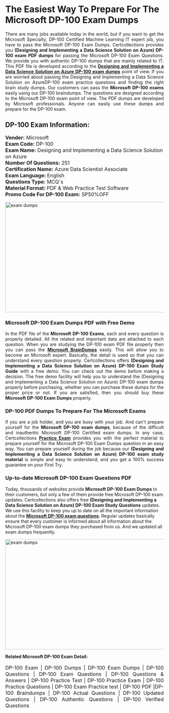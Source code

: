 <h1>The Easiest Way To Prepare For The Microsoft DP-100 Exam Dumps</h1> <p style="text-align:justify">There are many jobs available today in the world, but if you want to get the Microsoft Specialty, DP-100 Certified Machine Learning IT expert job, you have to pass the Microsoft DP-100 Exam Dumps. Certcollections provides you <strong>(Designing and Implementing a Data Science Solution on Azure) DP-100 exam PDF dumps</strong> for passing the Microsoft DP-100 Exam Questions. We provide you with authentic DP-100 dumps that are mainly related to IT. This PDF file is developed according to the <a href="https://www.certsofficial.com/microsoft/dp-100-questions"><strong>Designing and Implementing a Data Science Solution on Azure DP-100 exam dumps</strong></a> point of view. If you are worried about passing the Designing and Implementing a Data Science Solution on AzureDP-100 exam practice questions and finding the right brain study dumps. Our customers can pass the <strong>Microsoft DP-100 exams </strong>easily using our DP-100 braindumps. The questions are designed according to the Microsoft DP-100 exam point of view. The PDF dumps are developed by Microsoft professionals. Anyone can easily use these dumps and prepare for the DP-100 exam.</p> <h2><strong>DP-100 Exam Information:</strong></h2> <p><span style="font-size:16px"><strong>Vender:</strong> Microsoft<br /> <strong>Exam Code:</strong> DP-100<br /> <strong>Exam Name:</strong> Designing and Implementing a Data Science Solution on Azure<br /> <strong>Number Of Questions:</strong> 251<br /> <strong>Certification Name:</strong> Azure Data Scientist Associate<br /> <strong>Exam Language: </strong>English<br /> <strong>Questions Type:</strong> MCQ`s<br /> <strong>Material Format: </strong>PDF & Web Practice Test Software<br /> <strong>Promo Code For DP-100 Exam:</strong> SP50%OFF</span></p> <p><a href="https://www.certsofficial.com/microsoft/dp-100-questions" rel="no-follow"><img alt="exam dumps" src="https://www.certcollections.com/uploads/content/certsofficial.jpg" style="height:350px; width:750px" /></a></p> <h3><strong>Microsoft DP-100 Exam Dumps PDF with Free Demo</strong></h3> <p style="text-align:justify">In the PDF file of the <strong>Microsoft DP-100 Exams</strong>, each and every question is properly detailed. All the related and important data are attached to each question. When you are studying the DP-100 exam PDF file properly then you can pass the <a href="https://www.certsofficial.com/microsoft-dumps"><strong>Microsoft BrainDumps</strong></a> easily. This will allow you to become an Microsoft expert. Basically, the detail is used so that you can understand every question properly. Certcollections offers <strong>(Designing and Implementing a Data Science Solution on Azure) DP-100 Exam Study Guide</strong> with a free demo. You can check out the demo before making a decision. The free demo facility will help you to understand the (Designing and Implementing a Data Science Solution on Azure) DP-100 exam dumps properly before purchasing, whether you can purchase these dumps for the proper price or not. If you are satisfied, then you should buy these <strong>Microsoft DP-100 Exam Dumps</strong> properly.</p> <h3><strong>DP-100 PDF Dumps To Prepare For The Microsoft Exams</strong></h3> <p style="text-align:justify">If you are a job holder, and you are busy with your job. And can't prepare yourself for the <strong>Microsoft DP-100 exam dumps</strong>, because of the difficult and inauthentic Microsoft DP-100 Certified exam dumps. In any case, Certcollections <strong><a href="https://www.certsofficial.com/">Practice Exam</a></strong> provides you with the perfect material to prepare yourself for the Microsoft DP-100 Exam Dumps question in an easy way. You can prepare yourself during the job because our <strong>(Designing and Implementing a Data Science Solution on Azure) DP-100 exam study material</strong> is simple and easy to understand, and you get a 100% success guarantee on your First Try.</p> <h3><strong>Up-to-date Microsoft DP-100 Exam Questions PDF</strong></h3> <p>Today, thousands of websites provide <strong>Microsoft DP-100 Exam Dumps</strong> to their customers, but only a few of them provide free Microsoft DP-100 exam updates. Certcollections also offers free <strong>(Designing and Implementing a Data Science Solution on Azure) DP-100 Exam Study Questions</strong> updates. We use this facility to keep you up to date on all the important information about the <a href="https://www.certsofficial.com/microsoft/dp-100-questions"><strong>Microsoft DP-100 exam questions</strong></a>. Regular updates basically ensure that every customer is informed about all information about the Microsoft DP-100 exam dumps they purchased from us. And we updated all exam dumps frequently.</p> <p><a href="https://www.certsofficial.com/microsoft/dp-100-questions"><img alt="exam dumps " src="https://www.certcollections.com/uploads/content/certsofficial2.jpg" style="height:350px; width:750px" /></a></p> <p style="text-align:justify"><span style="font-size:14px"><strong>Related Microsoft DP-100 Exam Detail:</strong></span><br /> <br /> <span style="font-size:16px">DP-100 Exam | DP-100 Dumps | DP-100 Exam Dumps | DP-100 Questions | DP-100 Exam Questions | DP-100 Questions & Answers | DP-100 Practice Test | DP-100 Practice Exam | DP-100 Practice Questions | DP-100 Exam Practice test | DP-100 PDF |DP-100 Braindumps | DP-100 Actual Questions | DP-100 Updated Questions | DP-100 Authentic Questions | DP-100 Verified Questions</span></p>
